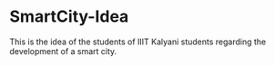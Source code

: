 # SmartCity-Idea
This is the idea of the students of IIIT Kalyani students regarding the development of a smart city.
